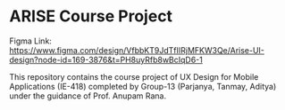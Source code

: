 # ARISE Course Project

Figma Link: https://www.figma.com/design/VfbbKT9JdTfIIRjMFKW3Qe/Arise-UI-design?node-id=169-3876&t=PH8uyRfb8wBcIqD6-1

This repository contains the course project of UX Design for Mobile Applications (IE-418) completed by Group-13 (Parjanya, Tanmay, Aditya) under the guidance of Prof. Anupam Rana. 
